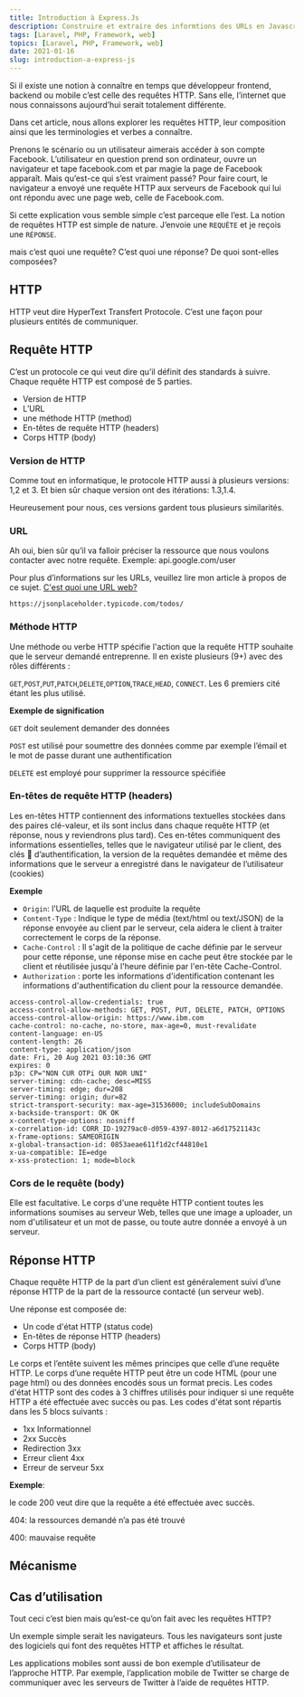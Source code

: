 ```yaml
---
title: Introduction à Express.Js
description: Construire et extraire des informtions des URLs en Javascript
tags: [Laravel, PHP, Framework, web]
topics: [Laravel, PHP, Framework, web]
date: 2021-01-16
slug: introduction-a-express-js
---
```


Si il existe une notion à connaître en temps que développeur frontend, backend ou mobile c’est celle des requêtes HTTP. Sans elle, l’internet que nous connaissons aujourd’hui serait totalement différente.

Dans cet article, nous allons explorer les requêtes HTTP, leur composition ainsi que les terminologies et verbes a connaître.

Prenons le scénario ou un utilisateur aimerais accéder à son compte Facebook. L’utilisateur en question prend son ordinateur, ouvre un navigateur et tape facebook.com et par magie la page de Facebook apparaît. Mais qu’est-ce qui s’est vraiment passé? Pour faire court, le navigateur a envoyé une requête HTTP aux serveurs de Facebook qui lui ont répondu avec une page web, celle de Facebook.com.

Si cette explication vous semble simple c’est parceque elle l’est. La notion de requêtes HTTP est simple de nature. J’envoie une `REQUÊTE` et je reçois une `RÉPONSE`.

mais c’est quoi une requête? C’est quoi une réponse? De quoi sont-elles composées?

## HTTP

HTTP veut dire HyperText Transfert Protocole. C’est une façon pour plusieurs entités de communiquer.

## Requête HTTP

C’est un protocole ce qui veut dire qu’il définit des standards à suivre. Chaque requête HTTP est composé de 5 parties.

- Version de HTTP
- L’URL
- une méthode HTTP (method)
- En-têtes de requête HTTP (headers)
- Corps HTTP (body)

### Version de HTTP

Comme tout en informatique, le protocole HTTP aussi à plusieurs versions: 1,2 et 3. Et bien sûr chaque version ont des itérations: 1.3,1.4.

Heureusement pour nous, ces versions gardent tous plusieurs similarités.

### URL

Ah oui, bien sûr qu’il va falloir préciser la ressource que nous voulons contacter avec notre requête. Exemple: api.google.com/user

Pour plus d’informations sur les URLs, veuillez lire mon article à propos de ce sujet. [C'est quoi une URL web?](https://loopbin.dev/tutos/c-est-quoi-une-url-web/)

```
https://jsonplaceholder.typicode.com/todos/
```

### Méthode HTTP

Une méthode ou verbe HTTP spécifie l'action que la requête HTTP souhaite que le serveur demandé entreprenne. Il en existe plusieurs (9+) avec des rôles différents :

`GET`,`POST`,`PUT`,`PATCH`,`DELETE`,`OPTION`,`TRACE`,`HEAD`, `CONNECT`. Les 6 premiers cité étant les plus utilisé.

**Exemple de signification**

`GET` doit seulement demander des données

`POST` est utilisé pour soumettre des données comme par exemple l’émail et le mot de passe durant une authentification

`DELETE` est employé pour supprimer la ressource spécifiée

### En-têtes de requête HTTP (headers)

Les en-têtes HTTP contiennent des informations textuelles stockées dans des paires clé-valeur, et ils sont inclus dans chaque requête HTTP (et réponse, nous y reviendrons plus tard). Ces en-têtes communiquent des informations essentielles, telles que le navigateur utilisé par le client, des clés 🔑 d’authentification, la version de la requêtes demandée et même des informations que le serveur a enregistré dans le navigateur de l’utilisateur (cookies)

**Exemple**

- `Origin`: l’URL de laquelle est produite la requête
- `Content-Type` : Indique le type de média (text/html ou text/JSON) de la réponse envoyée au client par le serveur, cela aidera le client à traiter correctement le corps de la réponse.
- `Cache-Control` : Il s'agit de la politique de cache définie par le serveur pour cette réponse, une réponse mise en cache peut être stockée par le client et réutilisée jusqu'à l'heure définie par l'en-tête Cache-Control.
- `Authorization` : porte les informations d'identification contenant les informations d'authentification du client pour la ressource demandée.

```
access-control-allow-credentials: true
access-control-allow-methods: GET, POST, PUT, DELETE, PATCH, OPTIONS
access-control-allow-origin: https://www.ibm.com
cache-control: no-cache, no-store, max-age=0, must-revalidate
content-language: en-US
content-length: 26
content-type: application/json
date: Fri, 20 Aug 2021 03:10:36 GMT
expires: 0
p3p: CP="NON CUR OTPi OUR NOR UNI"
server-timing: cdn-cache; desc=MISS
server-timing: edge; dur=208
server-timing: origin; dur=82
strict-transport-security: max-age=31536000; includeSubDomains
x-backside-transport: OK OK
x-content-type-options: nosniff
x-correlation-id: CORR_ID-19279ac0-d059-4397-8012-a6d17521143c
x-frame-options: SAMEORIGIN
x-global-transaction-id: 0853aeae611f1d2cf44810e1
x-ua-compatible: IE=edge
x-xss-protection: 1; mode=block
```

### Cors de le requête (body)

Elle est facultative. Le corps d'une requête HTTP contient toutes les informations soumises au serveur Web, telles que une image a uploader, un nom d'utilisateur et un mot de passe, ou toute autre donnée a envoyé à un serveur.

## Réponse HTTP

Chaque requête HTTP de la part d’un client est généralement suivi d’une réponse HTTP de la part de la ressource contacté (un serveur web).

Une réponse est composée de:

- Un code d'état HTTP (status code)
- En-têtes de réponse HTTP (headers)
- Corps HTTP (body)

Le corps et l’entête suivent les mêmes principes que celle d’une requête HTTP. Le corps d’une requête HTTP peut être un code HTML (pour une page html) ou des données encodés sous un format precis. Les codes d'état HTTP sont des codes à 3 chiffres utilisés pour indiquer si une requête HTTP a été effectuée avec succès ou pas. Les codes d'état sont répartis dans les 5 blocs suivants :

- 1xx Informationnel
- 2xx Succès
- Redirection 3xx
- Erreur client 4xx
- Erreur de serveur 5xx

**Exemple**:

le code 200 veut dire que la requête a été effectuée avec succès.

404: la ressources demandé n’a pas été trouvé

400: mauvaise requête

## Mécanisme

## Cas d’utilisation

Tout ceci c’est bien mais qu’est-ce qu’on fait avec les requêtes HTTP?

Un exemple simple serait les navigateurs. Tous les navigateurs sont juste des logiciels qui font des requêtes HTTP et affiches le résultat.

Les applications mobiles sont aussi de bon exemple d’utilisateur de l’approche HTTP. Par exemple, l’application mobile de Twitter se charge de communiquer avec les serveurs de Twitter à l’aide de requêtes HTTP.
